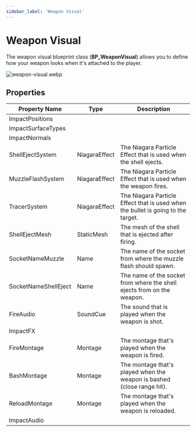 ```yaml
---
sidebar_label: 'Weapon Visual'
---
```


# Weapon Visual

The weapon visual blueprint class (**BP_WeaponVisual**) allows you to define how your weapon looks when it's attached to the player.

![weapon-visual.webp](//img/inventory/weapons/weapon-visual.webp)

## Properties

| Property Name        | Type          | Description                                                                      |
|----------------------|---------------|----------------------------------------------------------------------------------|
| ImpactPositions      |               |                                                                                  |
| ImpactSurfaceTypes   |               |                                                                                  |
| ImpactNormals        |               |                                                                                  |
| ShellEjectSystem     | NiagaraEffect | The Niagara Particle Effect that is used when the shell ejects.                  |
| MuzzleFlashSystem    | NiagaraEffect | The Niagara Particle Effect that is used when the weapon fires.                  |
| TracerSystem         | NiagaraEffect | The Niagara Particle Effect that is used when the bullet is going to the target. |
| ShellEjectMesh       | StaticMesh    | The mesh of the shell that is ejected after firing.                              |
| SocketNameMuzzle     | Name          | The name of the socket from where the muzzle flash should spawn.                 |
| SocketNameShellEject | Name          | The name of the socket from where the shell ejects from on the weapon.           |
| FireAudio            | SoundCue      | The sound that is played when the weapon is shot.                                |
| ImpactFX             |               |                                                                                  |
| FireMontage          | Montage       | The montage that's played when the weapon is fired.                              |
| BashMontage          | Montage       | The montage that's played when the weapon is bashed (close range hit).           |
| ReloadMontage        | Montage       | The montage that's played when the weapon is reloaded.                           |
| ImpactAudio          |               |                                                                                  |